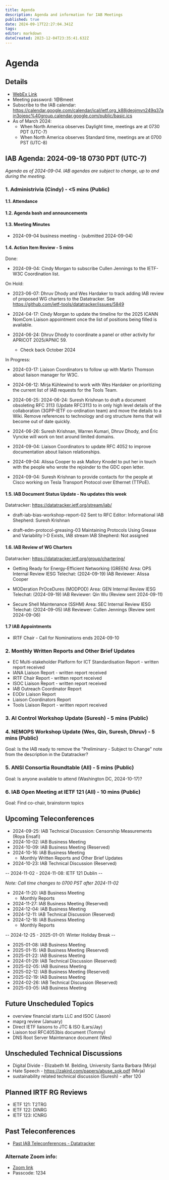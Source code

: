 ```yaml
---
title: Agenda
description: Agenda and information for IAB Meetings
published: true
date: 2024-09-17T22:27:04.341Z
tags: 
editor: markdown
dateCreated: 2023-12-04T23:35:41.632Z
---
```


# Agenda
## Details

* [WebEx Link](https://ietf.webex.com/ietf/j.php?MTID=m92c425d161e1be552b21d6b84b1c09f6)
* Meeting password: 1@Bmeet
* Subscribe to the IAB calendar: https://calendar.google.com/calendar/ical/ietf.org_k88jdeojmvn249q37ain3ojepc%40group.calendar.google.com/public/basic.ics
* As of March 2024:
    * When North America observes Daylight time, meetings are at 0730 PDT (UTC-7)
    * When North America observes Standard time, meetings are at 0700 PST (UTC-8)

## IAB Agenda: 2024-09-18 0730 PDT (UTC-7) 

*Agenda as of 2024-09-04. IAB agendas are subject to change, up to and during the meeting.*


### 1. Administrivia (Cindy) - <5 mins (Public)

#### 1.1. Attendance 

#### 1.2. Agenda bash and announcements 

#### 1.3. Meeting Minutes 

* 2024-09-04 business meeting - (submitted 2024-09-04)

#### 1.4. Action Item Review - 5 mins

Done:

* 2024-09-04: Cindy Morgan to subscribe Cullen Jennings to the IETF-
    W3C Coordination list.

On Hold:

*  2023-06-07: Dhruv Dhody and Wes Hardaker to track adding IAB
    review of proposed WG charters to the Datatracker.
    See https://github.com/ietf-tools/datatracker/issues/5849

*  2024-04-17: Cindy Morgan to update the timeline for the 2025 ICANN
    NomCom Liaison appointment once the list of positions being filled
    is available.

*  2024-06-24: Dhruv Dhody to coordinate a panel or other activity for 
    APRICOT 2025/APNIC 59.
    - Check back October 2024

In Progress:

*  2024-03-17: Liaison Coordinators to follow up with Martin Thomson about 
    liaison manager for W3C.
    
*  2024-06-12: Mirja Kühlewind to work with Wes Hardaker on 
    prioritizing the current list of IAB requests for the Tools Team.

*  2024-06-25: 2024-06-24: Suresh Krishnan to draft a document 
    obsoleting RFC 3113 (Update RFC3113 to in only high level details 
    of the collaboration (3GPP-IETF co-ordination team) and move the 
    details to a Wiki. Remove references to technology and org 
    structure items that will become out of date quickly.

*  2024-06-26: Suresh Krishnan, Warren Kumari, Dhruv Dhody, and Éric 
    Vyncke will work on text around limited domains.

*  2024-09-04: Liaison Coordinators to update RFC 4052 to improve 
    documentation about liaison relationships.

*  2024-09-04: Alissa Cooper to ask Mallory Knodel to put her in touch 
    with the people who wrote the rejoinder to the GDC open letter.

*  2024-09-04: Suresh Krishnan to provide contacts for the people at 
    Cisco working on Tesla Transport Protocol over Ethernet (TTPoE).

#### 1.5. IAB Document Status Update - No updates this week

 Datatracker: https://datatracker.ietf.org/stream/iab/

*  draft-iab-bias-workshop-report-02
    Sent to RFC Editor: Informational
    IAB Shepherd: Suresh Krishnan

*  draft-edm-protocol-greasing-03 
    Maintaining Protocols Using Grease and Variability
    I-D Exists, IAB stream
    IAB Shepherd: Not assigned


#### 1.6. IAB Review of WG Charters 

 Datatracker: https://datatracker.ietf.org/group/chartering/	

* Getting Ready for Energy-Efficient Networking (GREEN)
    Area: OPS
    Internal Review
    IESG Telechat: (2024-09-19)
    IAB Reviewer: Alissa Cooper

* MODeration PrOceDures (MODPOD)
    Area: GEN
    Internal Review
    IESG Telechat: (2024-09-19)
    IAB Reviewer: Qin Wu (Review sent 2024-09-11)


*  Secure Shell Maintenance (SSHM)
    Area: SEC
    Internal Review
    IESG Telechat: (2024-09-05)
    IAB Reviewer: Cullen Jennings (Review sent 2024-09-06)


#### 1.7 IAB Appointments

*  IRTF Chair - Call for Nominations ends 2024-09-10

### 2. Monthly Written Reports and Other Brief Updates

*  EC Multi-stakeholder Platform for ICT Standardisation Report - 
    written report received
*  IANA Liaison Report - written report received
*  IRTF Chair Report - written report received
*  ISOC Liaison Report - written report received
*  IAB Outreach Coordinator Report
*  EODir Liaison Report
*  Liaison Coordinators Report
*  Tools Liaison Report - written report received
### 3. AI Control Workshop Update (Suresh) - 5 mins (Public)

### 4. NEMOPS Workshop Update (Wes, Qin, Suresh, Dhruv) - 5 mins (Public)

  Goal: Is the IAB ready to remove the "Preliminary - Subject to 
  Change" note from the description in the Datatracker?

### 5. ANSI Consortia Roundtable (All) - 5 mins (Public)

  Goal: Is anyone available to attend (Washington DC, 2024-10-17)?
  
### 6. IAB Open Meeting at IETF 121 (All) - 10 mins (Public)

  Goal: Find co-chair, brainstorm topics


## Upcoming Teleconferences 

* 2024-09-25: IAB Technical Discussion: Censorship Measurements (Roya Ensafi)
* 2024-10-02: IAB Business Meeting
* 2024-10-09: IAB Business Meeting (Reserved)
* 2024-10-16: IAB Business Meeting
    * Monthly Written Reports and Other Brief Updates
* 2024-10-23: IAB Technical Discussion (Reserved)

-- 2024-11-02 - 2024-11-08: IETF 121 Dublin --

*Note: Call time changes to 0700 PST after 2024-11-02*

* 2024-11-20: IAB Business Meeting
    * Monthly Reports
* 2024-11-27: IAB Business Meeting (Reserved)
* 2024-12-04: IAB Business Meeting
* 2024-12-11: IAB Technical Discussion (Reserved)
* 2024-12-18: IAB Business Meeting
    * Monthly Reports

-- 2024-12-25 - 2025-01-01: Winter Holiday Break --

* 2025-01-08: IAB Business Meeting
* 2025-01-15: IAB Business Meeting (Reserved)
* 2025-01-22: IAB Business Meeting
* 2024-01-29: IAB Technical Discussion (Reserved)
* 2025-02-05: IAB Business Meeting
* 2025-02-12: IAB Business Meeting (Reserved)
* 2025-02-19: IAB Business Meeting
* 2024-02-26: IAB Technical Discussion (Reserved)
* 2025-03-05: IAB Business Meeting



## Future Unscheduled Topics 

* overview financial starts LLC and ISOC (Jason)
* maprg review (January)
* Direct IETF liaisons to JTC & ISO (Lars/Jay)
* Liaison tool RFC4053bis document (Tommy)
* DNS Root Server Maintenance document (Wes)

## Unscheduled Technical Discussions

* Digital Divide - Elizabeth M. Belding, University Santa Barbara (Mirja)
* Hate Speech - https://zakird.com/papers/abuse_sok.pdf (Mirja)
* sustainability related technical discussion (Suresh) - after 120


## Planned IRTF RG Reviews 

* IETF 121: T2TRG
* IETF 122: DINRG
* IETF 123: ICNRG

## Past Teleconferences 

* [Past IAB Teleconferences - Datatracker](https://datatracker.ietf.org/group/iab/meetings/)



### Alternate Zoom info:

* [Zoom link](https://ietf.zoom.us/j/2649121587?pwd=dVJXTHRoQ2RqeE5tY2huWFFDdTFpdz09)
* Passcode: 1234
